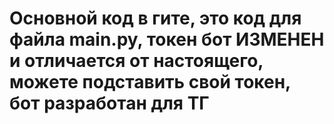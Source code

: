 # Основной код в гите, это код для файла main.py, токен бот ИЗМЕНЕН и отличается от настоящего, можете подставить свой токен, бот разработан для ТГ
